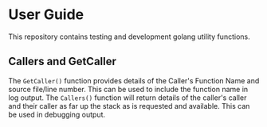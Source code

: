 # User Guide

This repository contains testing and development golang utility functions.

## Callers and GetCaller

The `GetCaller()` function provides details of the Caller's Function Name and source file/line number. This can be used to include the function name in log output. The `Callers()` function will return details of the caller's caller and their caller as far up the stack as is requested and available. This can be used in debugging output.




